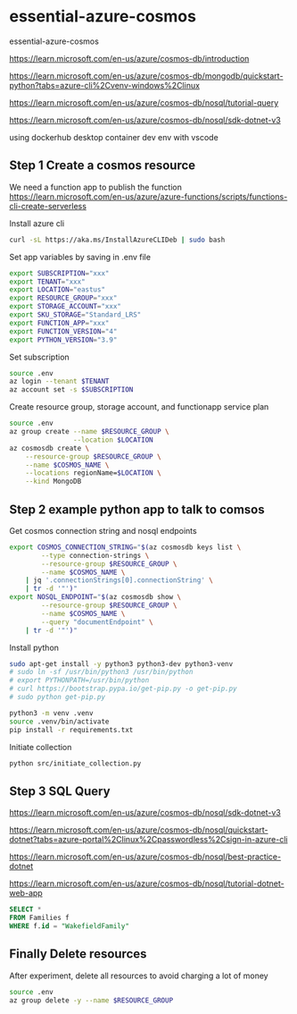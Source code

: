 # essential-azure-cosmos

essential-azure-cosmos

<https://learn.microsoft.com/en-us/azure/cosmos-db/introduction>

<https://learn.microsoft.com/en-us/azure/cosmos-db/mongodb/quickstart-python?tabs=azure-cli%2Cvenv-windows%2Clinux>

<https://learn.microsoft.com/en-us/azure/cosmos-db/nosql/tutorial-query>

<https://learn.microsoft.com/en-us/azure/cosmos-db/nosql/sdk-dotnet-v3>

using dockerhub desktop container dev env with vscode

## Step 1 Create a cosmos resource

We need a function app to publish the function
<https://learn.microsoft.com/en-us/azure/azure-functions/scripts/functions-cli-create-serverless>

Install azure cli

```bash
curl -sL https://aka.ms/InstallAzureCLIDeb | sudo bash
```

Set app variables by saving in .env file

```bash
export SUBSCRIPTION="xxx"
export TENANT="xxx"
export LOCATION="eastus"
export RESOURCE_GROUP="xxx"
export STORAGE_ACCOUNT="xxx"
export SKU_STORAGE="Standard_LRS"
export FUNCTION_APP="xxx"
export FUNCTION_VERSION="4"
export PYTHON_VERSION="3.9"
```

Set subscription

```bash
source .env
az login --tenant $TENANT
az account set -s $SUBSCRIPTION
```

Create resource group, storage account, and functionapp service plan

```bash
source .env
az group create --name $RESOURCE_GROUP \
                --location $LOCATION
az cosmosdb create \
    --resource-group $RESOURCE_GROUP \
    --name $COSMOS_NAME \
    --locations regionName=$LOCATION \
    --kind MongoDB
```

## Step 2 example python app to talk to comsos

Get cosmos connection string and nosql endpoints

```bash
export COSMOS_CONNECTION_STRING="$(az cosmosdb keys list \
        --type connection-strings \
        --resource-group $RESOURCE_GROUP \
        --name $COSMOS_NAME \
    | jq '.connectionStrings[0].connectionString' \
    | tr -d '"')"
export NOSQL_ENDPOINT="$(az cosmosdb show \
        --resource-group $RESOURCE_GROUP \
        --name $COSMOS_NAME \
        --query "documentEndpoint" \
    | tr -d '"')"
```

Install python

```bash
sudo apt-get install -y python3 python3-dev python3-venv
# sudo ln -sf /usr/bin/python3 /usr/bin/python
# export PYTHONPATH=/usr/bin/python
# curl https://bootstrap.pypa.io/get-pip.py -o get-pip.py
# sudo python get-pip.py

python3 -m venv .venv
source .venv/bin/activate
pip install -r requirements.txt
```

Initiate collection
```bash
python src/initiate_collection.py
```


## Step 3 SQL Query

<https://learn.microsoft.com/en-us/azure/cosmos-db/nosql/sdk-dotnet-v3>

<https://learn.microsoft.com/en-us/azure/cosmos-db/nosql/quickstart-dotnet?tabs=azure-portal%2Clinux%2Cpasswordless%2Csign-in-azure-cli>

<https://learn.microsoft.com/en-us/azure/cosmos-db/nosql/best-practice-dotnet>

<https://learn.microsoft.com/en-us/azure/cosmos-db/nosql/tutorial-dotnet-web-app>

```sql
SELECT * 
FROM Families f 
WHERE f.id = "WakefieldFamily"
```

## Finally Delete resources

After experiment, delete all resources to avoid charging a lot of money

```bash
source .env
az group delete -y --name $RESOURCE_GROUP
```
